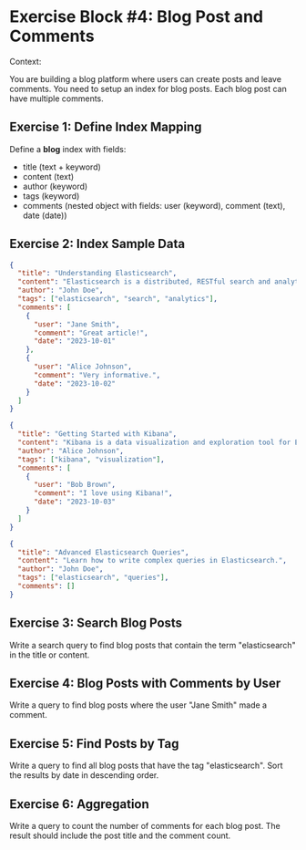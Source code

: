 # Exercise Block #4: Blog Post and Comments

Context:

You are building a blog platform where users can create posts and leave comments. You need to setup an index for blog posts.
Each blog post can have multiple comments.

## Exercise 1: Define Index Mapping

Define a **blog** index with fields:

- title (text + keyword)
- content (text)
- author (keyword)
- tags (keyword)
- comments (nested object with fields: user (keyword), comment (text), date (date))

## Exercise 2: Index Sample Data

```json
{
  "title": "Understanding Elasticsearch",
  "content": "Elasticsearch is a distributed, RESTful search and analytics engine capable of solving a growing number of use cases.",
  "author": "John Doe",
  "tags": ["elasticsearch", "search", "analytics"],
  "comments": [
    {
      "user": "Jane Smith",
      "comment": "Great article!",
      "date": "2023-10-01"
    },
    {
      "user": "Alice Johnson",
      "comment": "Very informative.",
      "date": "2023-10-02"
    }
  ]
}

{
  "title": "Getting Started with Kibana",
  "content": "Kibana is a data visualization and exploration tool for Elasticsearch.",
  "author": "Alice Johnson",
  "tags": ["kibana", "visualization"],
  "comments": [
    {
      "user": "Bob Brown",
      "comment": "I love using Kibana!",
      "date": "2023-10-03"
    }
  ]
}

{
  "title": "Advanced Elasticsearch Queries",
  "content": "Learn how to write complex queries in Elasticsearch.",
  "author": "John Doe",
  "tags": ["elasticsearch", "queries"],
  "comments": []
}
```

## Exercise 3: Search Blog Posts

Write a search query to find blog posts that contain the term "elasticsearch" in the title or content.

## Exercise 4: Blog Posts with Comments by User

Write a query to find blog posts where the user "Jane Smith" made a comment.

## Exercise 5: Find Posts by Tag

Write a query to find all blog posts that have the tag "elasticsearch". Sort the results by date in descending order.

## Exercise 6: Aggregation

Write a query to count the number of comments for each blog post. The result should include the post title and the comment count.
